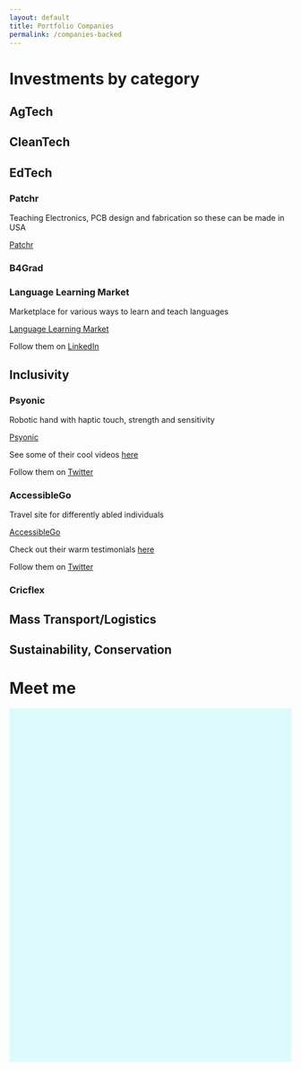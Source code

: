 ```yaml
---
layout: default
title: Portfolio Companies
permalink: /companies-backed
---
```


# Investments by category

## AgTech

## CleanTech

## EdTech
### Patchr
Teaching Electronics, PCB design and fabrication so these can be made in USA

[Patchr]({{site.investments.personal.companies.patchr.site}})

### B4Grad

### Language Learning Market
Marketplace for various ways to learn and teach languages

[Language Learning Market]({{site.investments.personal.companies.languagelearning.site}})

Follow them on [LinkedIn]({{site.social.linkedin}}{{site.investments.personal.companies.languagelearning.linkedin}})

## Inclusivity
### Psyonic
Robotic hand with haptic touch, strength and sensitivity

[Psyonic]({{site.investments.personal.companies.psyonic.site}})

See some of their cool videos [here]({{site.social.youtube}}{{site.investments.personal.companies.psyonic.youtube}})

Follow them on [Twitter]({{site.social.twitter}}{{site.investments.personal.companies.psyonic.twitter}})

### AccessibleGo
Travel site for differently abled individuals

[AccessibleGo]({{site.investments.personal.companies.accessiblego.site}})

Check out their warm testimonials [here](https://go.accessiblego.com/thank-you-wall)

Follow them on [Twitter]({{site.social.twitter}}{{site.investments.personal.companies.accessiblego.twitter}})

### Cricflex

## Mass Transport/Logistics

## Sustainability, Conservation
    

# Meet me
<!-- Sprintful inline widget begin -->
<div class="sprintful-inline-widget" data-url="https://on.sprintful.com/vt" style="min-width:320px;height:630px;background-color:#DDFBFC;"></div>
<script type="text/javascript" src="https://app.sprintful.com/widget/v1.js"></script>
<!-- Sprintful inline widget end -->